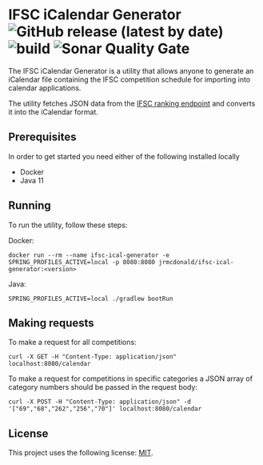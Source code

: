 # IFSC iCalendar Generator ![GitHub release (latest by date)](https://img.shields.io/github/v/release/jrmcdonald/ifsc-ical-generator) ![build](https://github.com/jrmcdonald/ifsc-ical-generator/workflows/release/badge.svg) ![Sonar Quality Gate](https://img.shields.io/sonar/quality_gate/jrmcdonald_ifsc-ical-generator?server=https%3A%2F%2Fsonarcloud.io)

The IFSC iCalendar Generator is a utility that allows anyone to generate an iCalendar file containing the IFSC competition schedule for importing into calendar applications.

The utility fetches JSON data from the [IFSC ranking endpoint](http://egw.ifsc-climbing.org/egw/ranking/json.php) and converts it into the iCalendar format.

## Prerequisites

In order to get started you need either of the following installed locally

* Docker
* Java 11

## Running

To run the utility, follow these steps:

Docker:
```shell script
docker run --rm --name ifsc-ical-generator -e SPRING_PROFILES_ACTIVE=local -p 8080:8080 jrmcdonald/ifsc-ical-generator:<version>
```

Java:
```shell script
SPRING_PROFILES_ACTIVE=local ./gradlew bootRun
```

## Making requests

To make a request for all competitions:
```shell script
curl -X GET -H "Content-Type: application/json" localhost:8080/calendar
```

To make a request for competitions in specific categories a JSON array of category numbers should be passed in the request body:
```shell script
curl -X POST -H "Content-Type: application/json" -d '["69","68","262","256","70"]' localhost:8080/calendar
```

## License

This project uses the following license: [MIT](LICENSE.md).